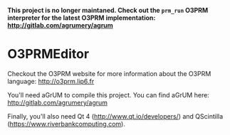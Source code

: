 **This project is no longer maintaned. Check out the `prm_run` O3PRM interpreter for the latest O3PRM implementation: http://gitlab.com/agrumery/agrum**

O3PRMEditor
===========

Checkout the O3PRM website for more information about the O3PRM language: http://o3prm.lip6.fr

You'll need aGrUM to compile this project. You can find aGrUM here: http://gitlab.com/agrumery/agrum

Finally, you'll also need Qt 4 (http://www.qt.io/developers/) and QScintilla (https://www.riverbankcomputing.com).
